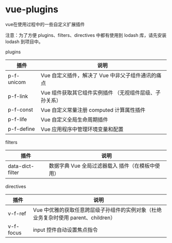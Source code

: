 # vue-plugins
vue在使用过程中的一些自定义扩展插件

注意：为了方便 plugins、filters、directives 中都有使用到 lodash 库，请先安装 lodash 到项目中。

plugins

插件 | 说明
---|---
p-f-unicom | Vue 自定义插件，解决了 Vue 中非父子组件通讯的痛点
p-f-link | Vue 组件获取其它组件实例插件 （无视组件层级、子孙关系）
p-f-const | Vue 自定义常量注册 computed 计算属性插件
p-f-life | Vue 自定义全局生命周期插件
p-f-define | Vue 应用程序中管理环境变量和配置

filters

插件 | 说明
---|---
data-dict-filter | 数据字典 Vue 全局过滤器载入 插件（在模板中使用）

directives 

插件 | 说明
---|---
v-f-ref | Vue 中优雅的获取任意跨层级子孙组件的实例对象（杜绝业务复杂时使用 parent、children）
v-f-focus | input 控件自动设置焦点指令
